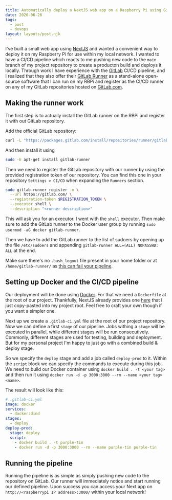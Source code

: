 ```yaml
---
title: Automatically deploy a NextJS web app on a Raspberry Pi using Gitlab CI/CD
date: 2020-06-26
tags:
  - post
  - devops
layout: layouts/post.njk
---
```


I've built a small web app using [NextJS](http://nextjs.org) and wanted a convenient way to deploy it on my Raspberry Pi for use within my local network. I wanted to have a CI/CD pipeline which reacts to me pushing new code to the `main` branch of my project repository to create a producton build and deploys it locally. Through work I have experience with the [GitLab]() CI/CD pipeline, and I realized that they also offer their [GitLab Runner]() as a stand-alone open-source software that I can run on my RBPi and register as the CI/CD runner on any of my GitLab repositories hosted on [GitLab.com](gitlab.com).

## Making the runner work

The first step is to actually install the GitLab runner on the RBPi and register it with out GitLab repository.

Add the official GitLab repository:

```bash
curl -L "https://packages.gitlab.com/install/repositories/runner/gitlab-runner/script.deb.sh" | sudo bash
```

And then install it using

```bash
sudo -E apt-get install gitlab-runner
```

Then we need to register the GitLab repository with our runner by using the provided registration token of our repository. You can find this one in your repository `Settings > CI/CD` when expanding the `Runners` section.

```bash
sudo gitlab-runner register -n \
  --url https://gitlab.com/ \
  --registration-token $REGISTRATION_TOKEN \
  --executor shell \
  --description "<runner description>"
```

This will ask you for an executor. I went with the `shell` executor. Then make sure to add the GitLab runner to the Docker user group by running `sudo usermod -aG docker gitlab-runner`.

Then we have to add the GitLab runner to the list of sudoers by opening up the file `/etc/sudoers` and appending `gitlab-runner ALL=(ALL) NOPASSWD: ALL` at the end.

Make sure there's no `.bash_logout` file present in your home folder or at `/home/gitlab-runner/` as [this can fail your pipeline](https://docs.gitlab.com/runner/faq/README.html#job-failed-system-failure-preparing-environment).

## Setting up Docker and the CI/CD pipeline

Our deployment will be done using [Docker](). For that we need a `Dockerfile` at the root of our project. Thankfully, NextJS already provides one [here](https://nextjs.org/docs/deployment#docker-image) that I just copy-pasted into my project root. Feel free to craft your own though if you want a simpler one.

Next up we create a `.gitlab-ci.yml` file at the root of our project repository. Now we can define a first `stage` of our pipeline. Jobs withing a `stage` will be executed in parallel, while different stages will be run consecutively. Commonly, different stages are used for testing, building and deployment. But for my personal project I'm happy to just go with a combined build & deploy stage.

So we specify the `deploy` stage and add a job called `deploy-prod` to it. Within the `script` block we can specify the commands to execute during this job. We need to build our Docker container using `docker build . -t <your tag>` and then run it using `docker run -d -p 3000:3000 --rm --name <your tag> <name>`.

The result will look like this:

```yml
# .gitlab-ci.yml
image: docker
services:
  - docker:dind
stages:
  - deploy
deploy-prod:
  stage: deploy
  script:
    - docker build . -t purple-tin
    - docker run -d -p 3000:3000 --rm --name purple-tin purple-tin
```

## Running the pipeline

Running the pipeline is as simple as simply pushing new code to the repository on GitLab. Our runner will immediately notice and start running our defined pipeline. Upon success you can access your Next app on `http://<raspberrypi IP address>:3000/` within your local network!
